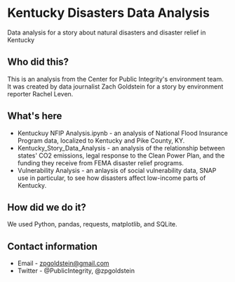 # Kentucky Disasters Data Analysis
Data analysis for a story about natural disasters and disaster relief in Kentucky

## Who did this?

This is an analysis from the Center for Public Integrity's environment team. It was created by data journalist Zach Goldstein for a story by environment reporter Rachel Leven.

## What's here

- Kentuckuy NFIP Analysis.ipynb - an analysis of National Flood Insurance Program data, localized to Kentucky and Pike County, KY.
- Kentucky_Story_Data_Analysis - an analysis of the relationship between states' CO2 emissions, legal response to the Clean Power Plan, and the funding they receive from FEMA disaster relief programs.
- Vulnerability Analysis - an anlaysis of social vulnerability data, SNAP use in particular, to see how disasters affect low-income parts of Kentucky. 

## How did we do it?

We used Python, pandas, requests, matplotlib, and SQLite.

## Contact information
- Email - zpgoldstein@gmail.com
- Twitter - @PublicIntegrity, @zpgoldstein